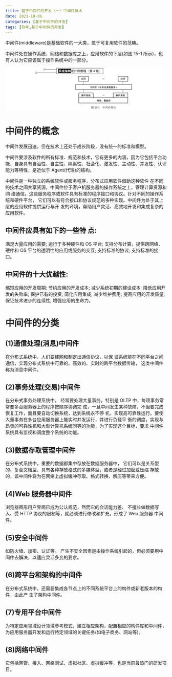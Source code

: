 ```yaml
---
title: 基于中间件的开发（一）中间件技术
date: 2021-10-06
categories: [基于中间件的开发]
tags: [软考,基于中间件的开发]
---
```


中间件(middleware)是基础软件的一大类，属于可复用软件的范畴。

中间件处在操作系统、网络和数据库之上，应用软件的下层(如图 15-1 所示)，也有人认为它应该属于操作系统中的一部分。

![](/images/ruankao/7-1.png)

# 中间件的概念
中间件发展迅速，但在技术上还处于成长阶段，没有统一的标准和模型。

中间件要涉及软件的所有标准、规范和技术，它有更多的内涵，因为它包括平台功能，自身具有自治性、自主性、隔离性、社会化、激发性、主动性、并发性、认识能力等特性，是近似于 Agent(代理)的结构。

中间件是一种独立的系统软件或服务程序，分布式应用软件借助这种软件 在不同的技术之间共享资源，中间件位于客户机服务器的操作系统之上，管理计算资源和网 络通信。这些服务程序或软件具有标准的程序接口和协议。针对不同的操作系统和硬件平台， 它们可以有符合接口和协议规范的多种实现。中间件为处于其上层的应用软件提供运行与开 发的环境，帮助用户灵活、高效地开发和集成复杂的应用软件。


## 中间件应具有如下的一些特 点:
满足大量应用的需要; 
运行于多种硬件和 OS 平台;
支持分布计算，提供跨网络、硬件和 OS 平台的透明性的应用或服务的交互; 
支持标准的协议;
支持标准的接口。

## 中间件的十大优越性:
缩短应用的开发周期;
节约应用的开发成本;
减少系统初期的建设成本;
降低应用开发的失败率; 
保护已有的投资; 
简化应用集成; 
减少维护费用; 
提高应用的开发质量; 
保证技术进步的连续性; 
增强应用的生命力。

# 中间件的分类

## (1)通信处理(消息)中间件
在分布式系统中，人们要建网和制定出通信协议，以保 证系统能在不同平台之间通信，实现分布式系统中可靠的、高效的、实时的跨平台数据传输， 这类中间件称为消息中间件。

## (2)事务处理(交易)中间件
在分布式事务处理系统中， 经常要处理大量事务，特别是 OLTP 中，每项事务常常要多台服务器上的程序按顺序协调完 成，一旦中间发生某种故障，不但要完成恢复工作，而且要自动切换系统，达到系统永不停 机，实现高可靠性运行。要使大量事务在多台应用服务器上能实时并发运行，并进行负载平 衡的调度，实现与昂贵的可靠性机和大型计算机系统同等的功能，为了实现这个目标，要求 中间件系统具有监视和调度整个系统的功能。

## (3)数据存取管理中间件
在分布式系统中，重要的数据都集中存放在数据服务器中， 它们可以是关系型的、复合文档型、具有各种存放格式的多媒体型，或者是经过加密或压缩 存放的，该中间件将为在网络上虚拟缓冲存取、格式转换、解压等带来方便。

## (4)Web 服务器中间件
浏览器图形用户界面已成为公认规范，然而它的会话能力差、 不擅长做数据写入、受 HTTP 协议的限制等，就必须进行修改和扩充，形成了 Web 服务器 中间件。

## (5)安全中间件

如防火墙、加密、认证等。
产生不安全因素是由操作系统引起的，但必须要用中间件去解决，以适应灵活多变的要求。

## (6)跨平台和架构的中间件
在分布式系统中，还需要集成各节点上的不同系统平台上的构件或新老版本的构件，由此产 生了架构中间件。

## (7)专用平台中间件
为特定应用领域设计领域参考模式，建立相应架构，配置相应的构件库和中间件，为应用服务器开发和运行特定领域的关键任务(如电子商务、网站等)。

## (8)网络中间件
它包括网管、接入、网络测试、虚拟社区、虚拟缓冲等，也是当前最热门的研发项目。
